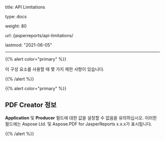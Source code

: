 title: API Limitations 

type: docs

weight: 80

url: /jasperreports/api-limitations/

lastmod: "2021-06-05"

---

{{% alert color="primary" %}}

이 구성 요소를 사용할 때 몇 가지 제한 사항이 있습니다.

{{% /alert %}}

{{% alert color="primary" %}}

## **PDF Creator 정보**

**Application** 및 **Producer** 필드에 대한 값을 설정할 수 없음을 유의하십시오. 이러한 필드에는 Aspose Ltd. 및 Aspose.PDF for JasperReports x.x.x가 표시됩니다.

{{% /alert %}}
```